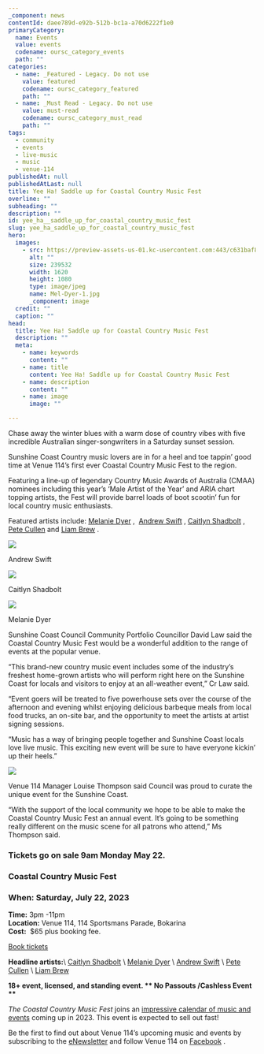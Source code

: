 ```yaml
---
_component: news
contentId: daee789d-e92b-512b-bc1a-a70d6222f1e0
primaryCategory:
  name: Events
  value: events
  codename: oursc_category_events
  path: ""
categories:
  - name: _Featured - Legacy. Do not use
    value: featured
    codename: oursc_category_featured
    path: ""
  - name: _Must Read - Legacy. Do not use
    value: must-read
    codename: oursc_category_must_read
    path: ""
tags:
  - community
  - events
  - live-music
  - music
  - venue-114
publishedAt: null
publishedAtLast: null
title: Yee Ha! Saddle up for Coastal Country Music Fest
overline: ""
subheading: ""
description: ""
id: yee_ha__saddle_up_for_coastal_country_music_fest
slug: yee_ha_saddle_up_for_coastal_country_music_fest
hero:
  images:
    - src: https://preview-assets-us-01.kc-usercontent.com:443/c631baf8-1b46-001f-580c-d0001b68b4a8/0eea451d-5976-429b-927f-82848464b0a8/Mel-Dyer-1.jpg
      alt: ""
      size: 239532
      width: 1620
      height: 1080
      type: image/jpeg
      name: Mel-Dyer-1.jpg
      _component: image
  credit: ""
  caption: ""
head:
  title: Yee Ha! Saddle up for Coastal Country Music Fest
  description: ""
  meta:
    - name: keywords
      content: ""
    - name: title
      content: Yee Ha! Saddle up for Coastal Country Music Fest
    - name: description
      content: ""
    - name: image
      image: ""

---
```

Chase away the winter blues with a warm dose of country vibes with five incredible Australian singer-songwriters in a Saturday sunset session.

Sunshine Coast Country music lovers are in for a heel and toe tappin’ good time at Venue 114’s first ever Coastal Country Music Fest to the region.

Featuring a line-up of legendary Country Music Awards of Australia (CMAA) nominees including this year’s ‘Male Artist of the Year’ and ARIA chart topping artists, the Fest will provide barrel loads of boot scootin’ fun for local country music enthusiasts.

Featured artists include: [Melanie Dyer](https://www.melaniedyer.com.au/)
,  [Andrew Swift](https://www.andrewswift.com.au/)
, [Caitlyn Shadbolt](https://www.caitlynshadbolt.com/bio)
, [Pete Cullen](https://petecullenandthehurt.com/)
&#x20;and [Liam Brew](https://goldenrobotrecords.com/social-family-records/liam-brew/)
.

![](https://preview-assets-us-01.kc-usercontent.com:443/c631baf8-1b46-001f-580c-d0001b68b4a8/681544ee-5cc3-4fcb-a1ac-745c04465c46/19846IMG_9896-1-1024x683.jpg)

Andrew Swift

![](https://preview-assets-us-01.kc-usercontent.com:443/c631baf8-1b46-001f-580c-d0001b68b4a8/1af39732-32b1-4759-b18e-58cc4e1feb7a/CS2-683x1024.jpg)

Caitlyn Shadbolt

![](https://preview-assets-us-01.kc-usercontent.com:443/c631baf8-1b46-001f-580c-d0001b68b4a8/c360b111-643f-4d18-8661-7a538c02db47/Mel-Dyer-2-1024x683.jpg)

Melanie Dyer

Sunshine Coast Council Community Portfolio Councillor David Law said the Coastal Country Music Fest would be a wonderful addition to the range of events at the popular venue.

“This brand-new country music event includes some of the industry’s freshest home-grown artists who will perform right here on the Sunshine Coast for locals and visitors to enjoy at an all-weather event,” Cr Law said.

“Event goers will be treated to five powerhouse sets over the course of the afternoon and evening whilst enjoying delicious barbeque meals from local food trucks, an on-site bar, and the opportunity to meet the artists at artist signing sessions.

“Music has a way of bringing people together and Sunshine Coast locals love live music. This exciting new event will be sure to have everyone kickin’ up their heels.”  

![](https://preview-assets-us-01.kc-usercontent.com:443/c631baf8-1b46-001f-580c-d0001b68b4a8/6f3cb182-dd98-40a2-93e8-d351a8fe6896/23068C_V114_2023_Coastal-Country-Fest_Social-media-tile_external-1024x1024.jpg)

Venue 114 Manager Louise Thompson said Council was proud to curate the unique event for the Sunshine Coast.

“With the support of the local community we hope to be able to make the Coastal Country Music Fest an annual event. It’s going to be something really different on the music scene for all patrons who attend,” Ms Thompson said.

### **Tickets go on sale 9am Monday May 22.**

### Coastal Country Music Fest

### **When:** Saturday, July 22, 2023

**Time:** 3pm -11pm\
**Location:** Venue 114, 114 Sportsmans Parade, Bokarina\
**Cost:**  $65 plus booking fee.

[Book tickets](https://venue114.com.au/)


**Headline artists:**\ [Caitlyn Shadbolt](https://www.caitlynshadbolt.com/bio)
\ [Melanie Dyer](https://www.melaniedyer.com.au/)
\ [Andrew Swift](https://www.andrewswift.com.au/)
\ [Pete Cullen](https://petecullenandthehurt.com/)
\ [Liam Brew](https://goldenrobotrecords.com/social-family-records/liam-brew/)


**18+ event, licensed, and standing event. \*\* No Passouts /Cashless Event \*\***

*The Coastal Country Music Fest* joins an [impressive calendar of music and events](https://oursc.com.au/community/events/live_music_stage_shows_and_art_see_whats_coming_to_venue_114)
&#x20;coming up in 2023. This event is expected to sell out fast!

Be the first to find out about Venue 114’s upcoming music and events by subscribing to the [eNewsletter](https://venue114.com.au/)
&#x20;and follow Venue 114 on [Facebook](https://www.facebook.com/venue114/)
.

